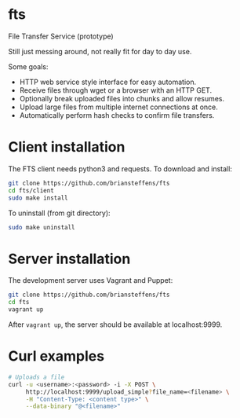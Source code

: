 fts
===

File Transfer Service (prototype)

Still just messing around, not really fit for day to day use.

Some goals:
- HTTP web service style interface for easy automation.
- Receive files through wget or a browser with an HTTP GET.
- Optionally break uploaded files into chunks and allow resumes.
- Upload large files from multiple internet connections at once.
- Automatically perform hash checks to confirm file transfers.


Client installation
===================
The FTS client needs python3 and requests. To download and install:
```bash
git clone https://github.com/briansteffens/fts
cd fts/client
sudo make install
```

To uninstall (from git directory):
```bash
sudo make uninstall
```


Server installation
===================
The development server uses Vagrant and Puppet:
```bash
git clone https://github.com/briansteffens/fts
cd fts
vagrant up
```
After `vagrant up`, the server should be available at localhost:9999.



Curl examples
=================
```bash
# Uploads a file
curl -u <username>:<password> -i -X POST \
     http://localhost:9999/upload_simple?file_name=<filename> \
     -H "Content-Type: <content type>" \
     --data-binary "@<filename>"
```